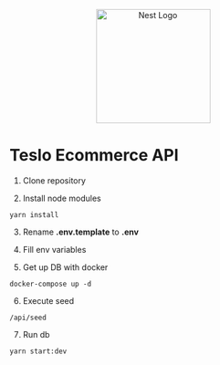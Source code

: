 <p align="center">
  <a href="http://nestjs.com/" target="blank"><img src="https://nestjs.com/img/logo-small.svg" width="200" alt="Nest Logo" /></a>
</p>

# **Teslo Ecommerce API**

1. Clone repository

2. Install node modules

```
yarn install
```

3. Rename **.env.template** to **.env**

4. Fill env variables

5. Get up DB with docker

```
docker-compose up -d
```

6. Execute seed

```
/api/seed
```

7. Run db

```
yarn start:dev
```
